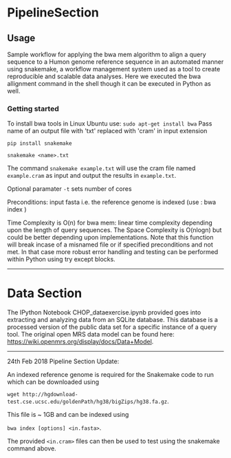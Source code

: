 # PipelineSection
## Usage

Sample workflow for applying the bwa mem algorithm to align a query sequence to a Humon genome reference sequence in an automated manner using snakemake, a workflow management system used as a tool to create reproducible and scalable data analyses. Here we executed the bwa allignment command in the shell though it can be executed in Python as well.

### Getting started 
To install bwa tools in Linux Ubuntu use:
`sudo apt-get install bwa`
Pass name of an output file with 'txt' replaced with 'cram' in input extension

```pip install snakemake``` 


```snakemake <name>.txt```

The command `snakemake example.txt` will use the cram file named `example.cram` as input and output the results in `example.txt`.

Optional paramater `-t` sets number of cores

Preconditions: input fasta i.e. the reference genome is indexed (use : bwa index <ref>)
  
Time Complexity is O(n) for bwa mem: linear time complexity depending upon the length of query sequences. The Space Complexity is O(nlogn) but could be better depending upon implementations. Note that this function will break incase of a misnamed file or  if specified preconditions and not met. In that case more robust error handling and testing can be performed within Python using try except blocks. 
  
***
# Data Section

The IPython Notebook CHOP_dataexercise.ipynb provided goes into extracting and analyzing data from an SQLite database. This database is a processed version of the public data set for a specific instance of a query tool. The original open MRS data model can be found here: https://wiki.openmrs.org/display/docs/Data+Model.

***
24th Feb 2018 Pipeline Section Update:

An indexed reference genome is required for the Snakemake code to run which can be downloaded using 

`wget http://hgdownload-test.cse.ucsc.edu/goldenPath/hg38/bigZips/hg38.fa.gz`.

This file is ~ 1GB and can be indexed using

`bwa index [options] <in.fasta>`.

The provided `<in.cram>` files can then be used to test using the snakemake command above.






